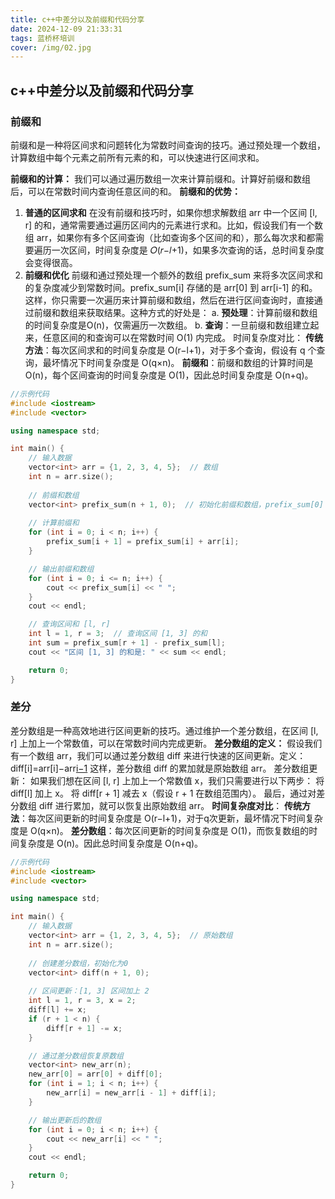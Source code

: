 ```yaml
---
title: c++中差分以及前缀和代码分享
date: 2024-12-09 21:33:31
tags: 蓝桥杯培训
cover: /img/02.jpg
---
```

## c++中差分以及前缀和代码分享
### 前缀和
前缀和是一种将区间求和问题转化为常数时间查询的技巧。通过预处理一个数组，计算数组中每个元素之前所有元素的和，可以快速进行区间求和。

**前缀和的计算：**
我们可以通过遍历数组一次来计算前缀和。计算好前缀和数组后，可以在常数时间内查询任意区间的和。
**前缀和的优势：**
1. **普通的区间求和**
   在没有前缀和技巧时，如果你想求解数组 arr 中一个区间 [l, r] 的和，通常需要通过遍历区间内的元素进行求和。比如，假设我们有一个数组 arr，如果你有多个区间查询（比如查询多个区间的和），那么每次求和都需要遍历一次区间，时间复杂度是
   𝑂(𝑟−𝑙+1)，如果多次查询的话，总时间复杂度会变得很高。
2. **前缀和优化**
   前缀和通过预处理一个额外的数组 prefix_sum 来将多次区间求和的复杂度减少到常数时间。prefix_sum[i] 存储的是 arr[0] 到 arr[i-1] 的和。这样，你只需要一次遍历来计算前缀和数组，然后在进行区间查询时，直接通过前缀和数组来获取结果。这种方式的好处是：
   a. **预处理**：计算前缀和数组的时间复杂度是O(n)，仅需遍历一次数组。
   b. **查询**：一旦前缀和数组建立起来，任意区间的和查询可以在常数时间 O(1) 内完成。
   时间复杂度对比：
   **传统方法**：每次区间求和的时间复杂度是 O(r−l+1)，对于多个查询，假设有 q 个查询，最坏情况下时间复杂度是 O(q×n)。
   **前缀和**：前缀和数组的计算时间是 O(n)，每个区间查询的时间复杂度是 O(1)，因此总时间复杂度是 O(n+q)。
``` c++
//示例代码
#include <iostream>
#include <vector>

using namespace std;

int main() {
    // 输入数据
    vector<int> arr = {1, 2, 3, 4, 5};  // 数组
    int n = arr.size();
    
    // 前缀和数组
    vector<int> prefix_sum(n + 1, 0);  // 初始化前缀和数组，prefix_sum[0] = 0
    
    // 计算前缀和
    for (int i = 0; i < n; i++) {
        prefix_sum[i + 1] = prefix_sum[i] + arr[i];
    }

    // 输出前缀和数组
    for (int i = 0; i <= n; i++) {
        cout << prefix_sum[i] << " ";
    }
    cout << endl;

    // 查询区间和 [l, r]
    int l = 1, r = 3;  // 查询区间 [1, 3] 的和
    int sum = prefix_sum[r + 1] - prefix_sum[l];
    cout << "区间 [1, 3] 的和是: " << sum << endl;

    return 0;
}

```
### 差分
差分数组是一种高效地进行区间更新的技巧。通过维护一个差分数组，在区间 [l, r] 上加上一个常数值，可以在常数时间内完成更新。
**差分数组的定义：**
假设我们有一个数组 arr，我们可以通过差分数组 diff 来进行快速的区间更新。定义：diff[i]=arr[i]−arr[i−1](i>0)
这样，差分数组 diff 的累加就是原始数组 arr。
差分数组更新：
如果我们想在区间 [l, r] 上加上一个常数值 x，我们只需要进行以下两步：
将 diff[l] 加上 x。
将 diff[r + 1] 减去 x（假设 r + 1 在数组范围内）。
最后，通过对差分数组 diff 进行累加，就可以恢复出原始数组 arr。
**时间复杂度对比**：
**传统方法**：每次区间更新的时间复杂度是 O(r−l+1)，对于q次更新，最坏情况下时间复杂度是 O(q×n)。
**差分数组**：每次区间更新的时间复杂度是
O(1)，而恢复数组的时间复杂度是 O(n)。因此总时间复杂度是 O(n+q)。
``` c++
//示例代码
#include <iostream>
#include <vector>

using namespace std;

int main() {
    // 输入数据
    vector<int> arr = {1, 2, 3, 4, 5};  // 原始数组
    int n = arr.size();
    
    // 创建差分数组，初始化为0
    vector<int> diff(n + 1, 0);
    
    // 区间更新：[1, 3] 区间加上 2
    int l = 1, r = 3, x = 2;
    diff[l] += x;
    if (r + 1 < n) {
        diff[r + 1] -= x;
    }

    // 通过差分数组恢复原数组
    vector<int> new_arr(n);
    new_arr[0] = arr[0] + diff[0];
    for (int i = 1; i < n; i++) {
        new_arr[i] = new_arr[i - 1] + diff[i];
    }

    // 输出更新后的数组
    for (int i = 0; i < n; i++) {
        cout << new_arr[i] << " ";
    }
    cout << endl;

    return 0;
}
```
